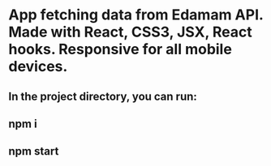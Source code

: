 # App fetching data from Edamam API. Made with React, CSS3, JSX, React hooks. Responsive for all mobile devices. 

## In the project directory, you can run:

## npm i
## npm start

